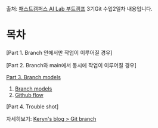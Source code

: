 출처: [패스트캠퍼스 AI Lab 부트캠프](https://fastcampus.co.kr/b2g_kdigitaltraining_ai) 3기Git 수업2일차 내용입니다.

# 목차

[Part 1. Branch 안에서만 작업이 이루어질 경우] 

<!--
1. [기본명령어]
2. [Vim editor]
-->

[Part 2. Branch와 main에서 동시에 작업이 이루어질 경우]

<!--
1. [Git 설정하기]()
2. [Commit]()
3. [Conventional Commits]()
4. [README.md]()
5. [.gitignore]()
6. [git은 습관이 가장 중요!]()
-->

[Part 3. Branch models]()

1. [Branch models]()
2. [Github flow]()

[Part 4. Trouble shot]

자세히보기: [Keryn's blog > Git branch](https://kerynh.com/git-branch/)
<!--
 # Part 1. Git basic – 기본명령어

## 1. 기본명령어

## 2. Vim editor

# Part 2. Git basic – 기본 사용법

## 1. Git 설정하기

## 2. Commit

## 3. Conventional Commits

## 4. README.md

## 5. .gitignore

## 6. git은 습관이 가장 중요!

# Part 3. 프로젝트/블로그 만들기 도구

## 1. github pages

## 2. Static Site Generator

## 3. Hexo
-->

